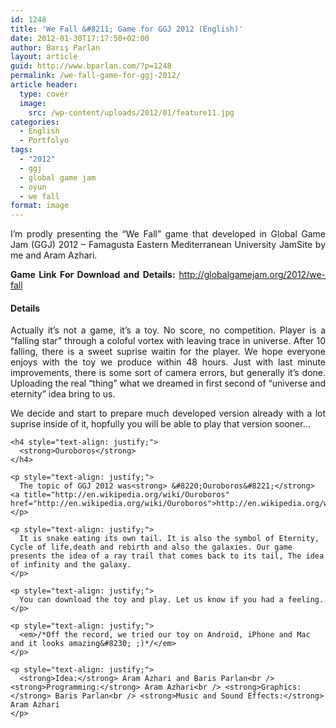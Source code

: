 ```yaml
---
id: 1248
title: 'We Fall &#8211; Game for GGJ 2012 (English)'
date: 2012-01-30T17:17:50+02:00
author: Barış Parlan
layout: article
guid: http://www.bparlan.com/?p=1248
permalink: /we-fall-game-for-ggj-2012/
article header:
  type: cover
  image:
    src: /wp-content/uploads/2012/01/feature11.jpg
categories:
  - English
  - Portfolyo
tags:
  - "2012"
  - ggj
  - global game jam
  - oyun
  - we fall
format: image
---
```


<p style="text-align: justify;">
  I&#8217;m prodly presenting the &#8220;We Fall&#8221; game that developed in Global Game Jam (GGJ) 2012 &#8211; Famagusta Eastern Mediterranean University JamSite by me and Aram Azhari.
</p>

<p style="text-align: justify;">
  <strong>Game Link For Download and Details:</strong> <a title="We Fall - Game for GGJ 2012" href="http://globalgamejam.org/2012/we-fall" target="_blank">http://globalgamejam.org/2012/we-fall</a>
</p>

<h4 style="text-align: justify;">
  Details
</h4>

<p style="text-align: justify;">
  Actually it&#8217;s not a game, it&#8217;s a toy. No score, no competition. Player is a &#8220;falling star&#8221; through a coloful vortex with leaving trace in universe. After 10 falling, there is a sweet suprise waitin for the player. We hope everyone enjoys with the toy we produce within 48 hours. Just with last minute improvements, there is some sort of camera errors, but generally it&#8217;s done. Uploading the real &#8220;thing&#8221; what we dreamed in first second of &#8220;universe and eternity&#8221; idea bring to us.
</p>

<div>
  <div>
    <p style="text-align: justify;">
      We decide and start to prepare much developed version already with a lot suprise inside of it, hopfully you will be able to play that version sooner&#8230;
    </p>
    
    <h4 style="text-align: justify;">
      <strong>Ouroboros</strong>
    </h4>
    
    <p style="text-align: justify;">
      The topic of GGJ 2012 was<strong> &#8220;Ouroboros&#8221;</strong> <a title="http://en.wikipedia.org/wiki/Ouroboros" href="http://en.wikipedia.org/wiki/Ouroboros">http://en.wikipedia.org/wiki/Ouroboros</a>
    </p>
    
    <p style="text-align: justify;">
      It is snake eating its own tail. It is also the symbol of Eternity, Cycle of life,death and rebirth and also the galaxies. Our game presents the idea of a ray trail that comes back to its tail, The idea of infinity and the galaxy.
    </p>
    
    <p style="text-align: justify;">
      You can download the toy and play. Let us know if you had a feeling.
    </p>
    
    <p style="text-align: justify;">
      <em>/*Off the record, we tried our toy on Android, iPhone and Mac and it looks amazing&#8230; ;)*/</em>
    </p>
    
    <p style="text-align: justify;">
      <strong>Idea:</strong> Aram Azhari and Baris Parlan<br /> <strong>Programming:</strong> Aram Azhari<br /> <strong>Graphics:</strong> Baris Parlan<br /> <strong>Music and Sound Effects:</strong> Aram Azhari
    </p>
  </div>
</div>
